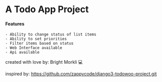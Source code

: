 # A Todo App Project

#### Features
    - Ability to change status of list items
    - Ability to set priorities
    - Filter items based on status
    - Web Interface available
    - Api available


created with love by: Bright Morkli :computer:

inspired by: https://github.com/zappycode/django3-todowoo-project.git